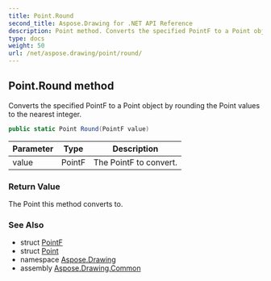```yaml
---
title: Point.Round
second_title: Aspose.Drawing for .NET API Reference
description: Point method. Converts the specified PointF to a Point object by rounding the Point values to the nearest integer
type: docs
weight: 50
url: /net/aspose.drawing/point/round/
---
```

## Point.Round method

Converts the specified PointF to a Point object by rounding the Point values to the nearest integer.

```csharp
public static Point Round(PointF value)
```

| Parameter | Type | Description |
| --- | --- | --- |
| value | PointF | The PointF to convert. |

### Return Value

The Point this method converts to.

### See Also

* struct [PointF](../../pointf/)
* struct [Point](../)
* namespace [Aspose.Drawing](../../point/)
* assembly [Aspose.Drawing.Common](../../../)


